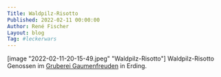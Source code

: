 ```yaml
---
Title: Waldpilz-Risotto
Published: 2022-02-11 00:00:00
Author: René Fischer
Layout: blog
Tag: #leckerwars
---
```


[image "2022-02-11-20-15-49.jpeg" "Waldpilz-Risotto"]
Waldpilz-Risotto
Genossen im [Gruberei Gaumenfreuden](https://goo.gl/maps/ymz4Zczs78GAvfuH9) in Erding.
